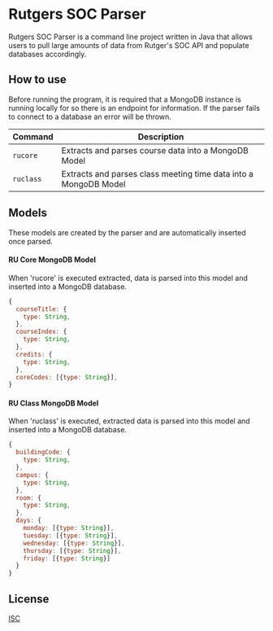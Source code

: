 <h1>Rutgers SOC Parser</h1>

Rutgers SOC Parser is a command line project written in Java that allows users to pull large amounts of data from Rutger's SOC API and populate databases accordingly.

<h2>How to use</h2>

Before running the program, it is required that a MongoDB instance is running locally for so there is an endpoint for information. If the parser fails to connect to a database an error will be thrown.

| Command | Description 
| --- | --- 
| `rucore` | Extracts and parses course data into a MongoDB Model
| `ruclass` | Extracts and parses class meeting time data into a MongoDB Model

<h2>Models</h2>

These models are created by the parser and are automatically inserted once parsed.

<h4>RU Core MongoDB Model</h4>

When 'rucore' is executed extracted, data is parsed into this model and inserted into a MongoDB database.

```javascript
{
  courseTitle: {
    type: String,
  },
  courseIndex: {
    type: String,
  },
  credits: {
    type: String,
  },
  coreCodes: [{type: String}],
}
```

<h4>RU Class MongoDB Model</h4>

When 'ruclass' is executed, extracted data is parsed into this model and inserted into a MongoDB database.

```javascript
{
  buildingCode: {
    type: String,
  },
  campus: {
    type: String,
  },
  room: {
    type: String,
  },
  days: {
    monday: [{type: String}],
    tuesday: [{type: String}],
    wednesday: [{type: String}],
    thursday: [{type: String}],
    friday: [{type: String}]
  }
}
```
## License

  [ISC](https://opensource.org/licenses/ISC)

